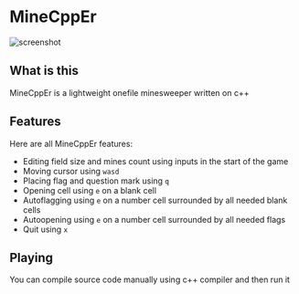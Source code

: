 # MineCppEr
![screenshot](https://cdn.imgchest.com/files/739cxg3zgd7.png)

## What is this
MineCppEr is a lightweight onefile minesweeper written on c++

## Features
Here are all MineCppEr features:
- Editing field size and mines count using inputs in the start of the game
- Moving cursor using `wasd`
- Placing flag and question mark using `q`
- Opening cell using `e` on a blank cell
- Autoflagging using `e` on a number cell surrounded by all needed blank cells
- Autoopening using `e` on a number cell surrounded by all needed flags
- Quit using `x`

## Playing
You can compile source code manually using c++ compiler and then run it
